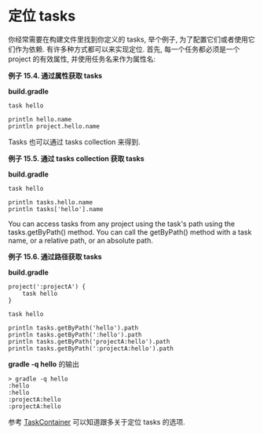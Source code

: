 # 定位 tasks

你经常需要在构建文件里找到你定义的 tasks, 
举个例子, 
为了配置它们或者使用它们作为依赖. 有许多种方式都可以来实现定位. 
首先, 
每一个任务都必须是一个 project 的有效属性, 并使用任务名来作为属性名:

**例子 15.4. 通过属性获取 tasks**

**build.gradle**
```
task hello

println hello.name
println project.hello.name
```

Tasks 也可以通过 tasks collection 来得到.

**例子 15.5. 通过 tasks collection 获取 tasks**

**build.gradle**

```
task hello

println tasks.hello.name
println tasks['hello'].name
```

You can access tasks from any project using the task's path using the tasks.getByPath() method. You can call the getByPath() method with a task name, or a relative path, or an absolute path.

**例子 15.6. 通过路径获取 tasks**

**build.gradle**

```
project(':projectA') {
    task hello
}

task hello

println tasks.getByPath('hello').path
println tasks.getByPath(':hello').path
println tasks.getByPath('projectA:hello').path
println tasks.getByPath(':projectA:hello').path
```

**gradle -q hello** 的输出

```
> gradle -q hello
:hello
:hello
:projectA:hello
:projectA:hello
```
参考
[TaskContainer](https://docs.gradle.org/current/javadoc/org/gradle/api/tasks/TaskContainer.html) 可以知道跟多关于定位 tasks 的选项.


